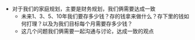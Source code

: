 - 对于我们的家庭规划，主要是财务规划，我们俩需要达成一致
	- 未来1、3、5、10年我们要存多少钱？存的钱拿来做什么？存下里的钱如何打理？以及为我们目标每个月需要存多少钱？
	- 这几个问题我们俩需要一起沟通与讨论，达成一致的观点
